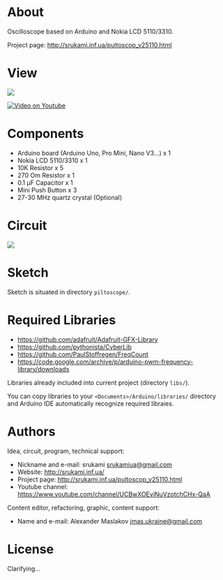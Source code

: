# About

Oscilloscope based on Arduino and Nokia LCD 5110/3310.

Project page: http://srukami.inf.ua/pultoscop_v25110.html

# View

<img src="https://raw.githubusercontent.com/jmas/arduino-pultoscope/master/docs/photo.jpg" />

[![Video on Youtube](https://img.youtube.com/vi/PKpnNiHT4as/0.jpg)](https://www.youtube.com/watch?v=PKpnNiHT4as)

# Components

* Arduino board (Arduino Uno, Pro Mini, Nano V3...) x 1
* Nokia LCD 5110/3310 x 1
* 10K Resistor x 5
* 270 Om Resistor x 1
* 0.1 µF Capacitor x 1
* Mini Push Button x 3
* 27-30 MHz quartz crystal (Optional)

# Circuit

<img src="https://raw.githubusercontent.com/jmas/arduino-pultoscope/master/docs/circuit.png?1" />

# Sketch

Sketch is situated in directory `piltoscope/`.

# Required Libraries

* https://github.com/adafruit/Adafruit-GFX-Library
* https://github.com/pythonista/CyberLib
* https://github.com/PaulStoffregen/FreqCount
* https://code.google.com/archive/p/arduino-pwm-frequency-library/downloads

Libraries already included into current project (directory `libs/`).

You can copy libraries to your `<Documents>/Arduino/libraries/` directory
and Arduino IDE automatically recognize required libraies.

# Authors

Idea, circuit, program, technical support:

* Nickname and e-mail: srukami <srukamiua@gmail.com>
* Website: http://srukami.inf.ua/
* Project page: http://srukami.inf.ua/pultoscop_v25110.html
* Youtube channel: https://www.youtube.com/channel/UCBwXOEviNuVzotchCHx-QaA

Content editor, refactoring, graphic, content support:

* Name and e-mail: Alexander Maslakov <jmas.ukraine@gmail.com>

# License

Clarifying...
